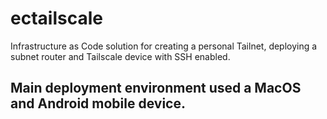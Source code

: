 # ectailscale
Infrastructure as Code solution for creating a personal Tailnet, deploying a subnet router and Tailscale device with SSH enabled.

## Main deployment environment used a MacOS and Android mobile device.
